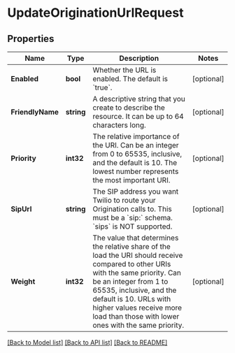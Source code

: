 # UpdateOriginationUrlRequest

## Properties

Name | Type | Description | Notes
------------ | ------------- | ------------- | -------------
**Enabled** | **bool** | Whether the URL is enabled. The default is &#x60;true&#x60;. | [optional] 
**FriendlyName** | **string** | A descriptive string that you create to describe the resource. It can be up to 64 characters long. | [optional] 
**Priority** | **int32** | The relative importance of the URI. Can be an integer from 0 to 65535, inclusive, and the default is 10. The lowest number represents the most important URI. | [optional] 
**SipUrl** | **string** | The SIP address you want Twilio to route your Origination calls to. This must be a &#x60;sip:&#x60; schema. &#x60;sips&#x60; is NOT supported. | [optional] 
**Weight** | **int32** | The value that determines the relative share of the load the URI should receive compared to other URIs with the same priority. Can be an integer from 1 to 65535, inclusive, and the default is 10. URLs with higher values receive more load than those with lower ones with the same priority. | [optional] 

[[Back to Model list]](../README.md#documentation-for-models) [[Back to API list]](../README.md#documentation-for-api-endpoints) [[Back to README]](../README.md)


